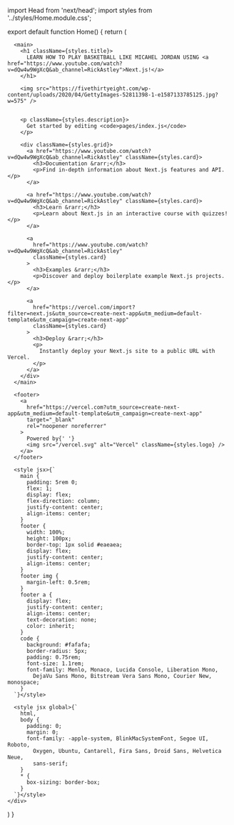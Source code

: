 import Head from 'next/head';
import styles from '../styles/Home.module.css';

export default function Home() {
  return (
    <div className={styles.container}>
      <Head>
        <title>Create Next App</title>
        <link rel="icon" href="/favicon.ico" />
      </Head>

      <main>
        <h1 className={styles.title}>
          LEARN HOW TO PLAY BASKETBALL LIKE MICAHEL JORDAN USING <a href="https://www.youtube.com/watch?v=dQw4w9WgXcQ&ab_channel=RickAstley">Next.js!</a>
        </h1>

        <img src="https://fivethirtyeight.com/wp-content/uploads/2020/04/GettyImages-52811398-1-e1587133785125.jpg?w=575" />


        <p className={styles.description}>
          Get started by editing <code>pages/index.js</code>
        </p>

        <div className={styles.grid}>
          <a href="https://www.youtube.com/watch?v=dQw4w9WgXcQ&ab_channel=RickAstley" className={styles.card}>
            <h3>Documentation &rarr;</h3>
            <p>Find in-depth information about Next.js features and API.</p>
          </a>

          <a href="https://www.youtube.com/watch?v=dQw4w9WgXcQ&ab_channel=RickAstley" className={styles.card}>
            <h3>Learn &rarr;</h3>
            <p>Learn about Next.js in an interactive course with quizzes!</p>
          </a>

          <a
            href="https://www.youtube.com/watch?v=dQw4w9WgXcQ&ab_channel=RickAstley"
            className={styles.card}
          >
            <h3>Examples &rarr;</h3>
            <p>Discover and deploy boilerplate example Next.js projects.</p>
          </a>
          
          <a
            href="https://vercel.com/import?filter=next.js&utm_source=create-next-app&utm_medium=default-template&utm_campaign=create-next-app"
            className={styles.card}
          >
            <h3>Deploy &rarr;</h3>
            <p>
              Instantly deploy your Next.js site to a public URL with Vercel.
            </p>
          </a>
        </div>
      </main>

      <footer>
        <a
          href="https://vercel.com?utm_source=create-next-app&utm_medium=default-template&utm_campaign=create-next-app"
          target="_blank"
          rel="noopener noreferrer"
        >
          Powered by{' '}
          <img src="/vercel.svg" alt="Vercel" className={styles.logo} />
        </a>
      </footer>

      <style jsx>{`
        main {
          padding: 5rem 0;
          flex: 1;
          display: flex;
          flex-direction: column;
          justify-content: center;
          align-items: center;
        }
        footer {
          width: 100%;
          height: 100px;
          border-top: 1px solid #eaeaea;
          display: flex;
          justify-content: center;
          align-items: center;
        }
        footer img {
          margin-left: 0.5rem;
        }
        footer a {
          display: flex;
          justify-content: center;
          align-items: center;
          text-decoration: none;
          color: inherit;
        }
        code {
          background: #fafafa;
          border-radius: 5px;
          padding: 0.75rem;
          font-size: 1.1rem;
          font-family: Menlo, Monaco, Lucida Console, Liberation Mono,
            DejaVu Sans Mono, Bitstream Vera Sans Mono, Courier New, monospace;
        }
      `}</style>

      <style jsx global>{`
        html,
        body {
          padding: 0;
          margin: 0;
          font-family: -apple-system, BlinkMacSystemFont, Segoe UI, Roboto,
            Oxygen, Ubuntu, Cantarell, Fira Sans, Droid Sans, Helvetica Neue,
            sans-serif;
        }
        * {
          box-sizing: border-box;
        }
      `}</style>
    </div>
  )
}
